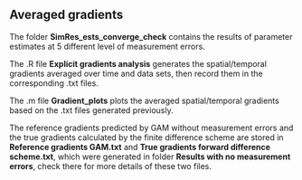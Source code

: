 ## Averaged gradients ##

The folder **SimRes_ests_converge_check** contains the results of parameter estimates at 5 different level of measurement errors. 

The .R file **Explicit gradients analysis** generates the spatial/temporal gradients averaged over time and data sets, then record them in the corresponding .txt files. 

The .m file **Gradient_plots** plots the averaged spatial/temporal gradients based on the .txt files generated previously. 

The reference gradients predicted by GAM without measurement errors and the true gradients calculated by the finite difference scheme are stored in **Reference gradients GAM.txt** and **True gradients forward difference scheme.txt**, which were generated in folder **Results with no measurement errors**, check there for more details of these two files. 
